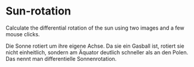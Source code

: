 # Sun-rotation
Calculate the differential rotation of the sun using two images and a few mouse clicks.

Die Sonne rotiert um ihre eigene Achse. Da sie ein Gasball ist, rotiert sie
nicht einheitlich, sondern am Äquator deutlich schneller als an den
Polen. Das nennt man differentielle Sonnenrotation.
